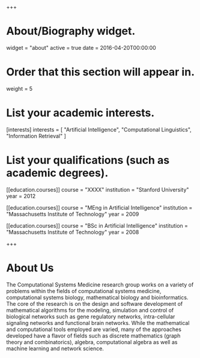+++
# About/Biography widget.
widget = "about"
active = true
date = 2016-04-20T00:00:00

# Order that this section will appear in.
weight = 5

# List your academic interests.
[interests]
  interests = [
    "Artificial Intelligence",
    "Computational Linguistics",
    "Information Retrieval"
  ]

# List your qualifications (such as academic degrees).
[[education.courses]]
  course = "XXXX"
  institution = "Stanford University"
  year = 2012

[[education.courses]]
  course = "MEng in Artificial Intelligence"
  institution = "Massachusetts Institute of Technology"
  year = 2009

[[education.courses]]
  course = "BSc in Artificial Intelligence"
  institution = "Massachusetts Institute of Technology"
  year = 2008
 
+++

# About Us

The Computational Systems Medicine research group works on a variety of problems within the fields of computational systems medicine, computational systems biology, mathematical biology and bioinformatics. The core of the research is on the design and software development of mathematical algorithms for the modeling, simulation and control of biological networks such as gene regulatory networks, intra-cellular signaling networks and functional brain networks. While the mathematical and computational tools employed are varied, many of the approaches developed have a flavor of fields such as discrete mathematics (graph theory and combinatorics), algebra, computational algebra as well as machine learning and network science. 

